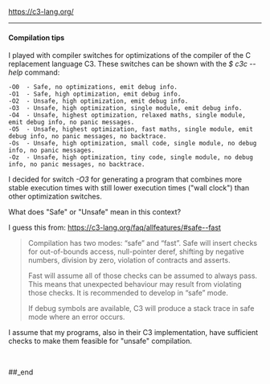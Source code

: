 https://c3-lang.org/

---

#### Compilation tips

I played with compiler switches for optimizations of the compiler of the C replacement language C3. These switches can be shown with the _$ c3c --help_ command:

```
-O0  - Safe, no optimizations, emit debug info.
-O1  - Safe, high optimization, emit debug info.
-O2  - Unsafe, high optimization, emit debug info.
-O3  - Unsafe, high optimization, single module, emit debug info.
-O4  - Unsafe, highest optimization, relaxed maths, single module, emit debug info, no panic messages.
-O5  - Unsafe, highest optimization, fast maths, single module, emit debug info, no panic messages, no backtrace.
-Os  - Unsafe, high optimization, small code, single module, no debug info, no panic messages.
-Oz  - Unsafe, high optimization, tiny code, single module, no debug info, no panic messages, no backtrace.
```

I decided for switch _-O3_ for generating a program that combines more stable execution times with still lower execution times ("wall clock") than other optimization switches.

What does "Safe" or "Unsafe" mean in this context?

I guess this from: https://c3-lang.org/faq/allfeatures/#safe--fast

> Compilation has two modes: “safe” and “fast”. Safe will insert checks for out-of-bounds access, null-pointer deref, shifting by negative numbers, division by zero, violation of contracts and asserts.
> 
> Fast will assume all of those checks can be assumed to always pass. This means that unexpected behaviour may result from violating those checks. It is recommended to develop in “safe” mode.
> 
> If debug symbols are available, C3 will produce a stack trace in safe mode where an error occurs.

I assume that my programs, also in their C3 implementation, have sufficient checks to make them feasible for "unsafe" compilation.

<br/>

##_end
